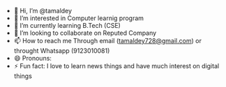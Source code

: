 - 👋 Hi, I’m @tamaldey
- 👀 I’m interested in Computer learnig program
- 🌱 I’m currently learning B.Tech (CSE)
- 💞️ I’m looking to collaborate on Reputed Company
- 📫 How to reach me Through email (tamaldey728@gmail.com) or throught Whatsapp (9123010081)
- 😄 Pronouns: 
- ⚡ Fun fact: I love to learn news things and have much interest on digital things 

<!---
tamaldey21/tamaldey21 is a ✨ special ✨ repository because its `README.md` (this file) appears on your GitHub profile.
You can click the Preview link to take a look at your changes.
--->
